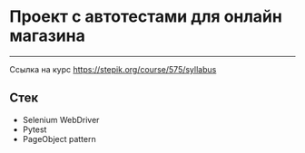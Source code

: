 # Проект с автотестами для онлайн магазина



---
Ссылка на курс https://stepik.org/course/575/syllabus

## Стек

* Selenium WebDriver
* Pytest
* PageObject pattern 
